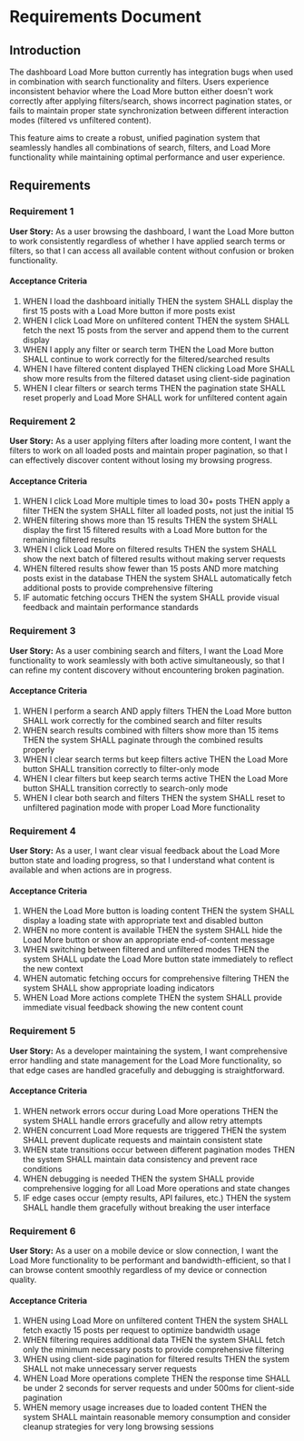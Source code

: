 # Requirements Document

## Introduction

The dashboard Load More button currently has integration bugs when used in combination with search functionality and filters. Users experience inconsistent behavior where the Load More button either doesn't work correctly after applying filters/search, shows incorrect pagination states, or fails to maintain proper state synchronization between different interaction modes (filtered vs unfiltered content).

This feature aims to create a robust, unified pagination system that seamlessly handles all combinations of search, filters, and Load More functionality while maintaining optimal performance and user experience.

## Requirements

### Requirement 1

**User Story:** As a user browsing the dashboard, I want the Load More button to work consistently regardless of whether I have applied search terms or filters, so that I can access all available content without confusion or broken functionality.

#### Acceptance Criteria

1. WHEN I load the dashboard initially THEN the system SHALL display the first 15 posts with a Load More button if more posts exist
2. WHEN I click Load More on unfiltered content THEN the system SHALL fetch the next 15 posts from the server and append them to the current display
3. WHEN I apply any filter or search term THEN the Load More button SHALL continue to work correctly for the filtered/searched results
4. WHEN I have filtered content displayed THEN clicking Load More SHALL show more results from the filtered dataset using client-side pagination
5. WHEN I clear filters or search terms THEN the pagination state SHALL reset properly and Load More SHALL work for unfiltered content again

### Requirement 2

**User Story:** As a user applying filters after loading more content, I want the filters to work on all loaded posts and maintain proper pagination, so that I can effectively discover content without losing my browsing progress.

#### Acceptance Criteria

1. WHEN I click Load More multiple times to load 30+ posts THEN apply a filter THEN the system SHALL filter all loaded posts, not just the initial 15
2. WHEN filtering shows more than 15 results THEN the system SHALL display the first 15 filtered results with a Load More button for the remaining filtered results
3. WHEN I click Load More on filtered results THEN the system SHALL show the next batch of filtered results without making server requests
4. WHEN filtered results show fewer than 15 posts AND more matching posts exist in the database THEN the system SHALL automatically fetch additional posts to provide comprehensive filtering
5. IF automatic fetching occurs THEN the system SHALL provide visual feedback and maintain performance standards

### Requirement 3

**User Story:** As a user combining search and filters, I want the Load More functionality to work seamlessly with both active simultaneously, so that I can refine my content discovery without encountering broken pagination.

#### Acceptance Criteria

1. WHEN I perform a search AND apply filters THEN the Load More button SHALL work correctly for the combined search and filter results
2. WHEN search results combined with filters show more than 15 items THEN the system SHALL paginate through the combined results properly
3. WHEN I clear search terms but keep filters active THEN the Load More button SHALL transition correctly to filter-only mode
4. WHEN I clear filters but keep search terms active THEN the Load More button SHALL transition correctly to search-only mode
5. WHEN I clear both search and filters THEN the system SHALL reset to unfiltered pagination mode with proper Load More functionality

### Requirement 4

**User Story:** As a user, I want clear visual feedback about the Load More button state and loading progress, so that I understand what content is available and when actions are in progress.

#### Acceptance Criteria

1. WHEN the Load More button is loading content THEN the system SHALL display a loading state with appropriate text and disabled button
2. WHEN no more content is available THEN the system SHALL hide the Load More button or show an appropriate end-of-content message
3. WHEN switching between filtered and unfiltered modes THEN the system SHALL update the Load More button state immediately to reflect the new context
4. WHEN automatic fetching occurs for comprehensive filtering THEN the system SHALL show appropriate loading indicators
5. WHEN Load More actions complete THEN the system SHALL provide immediate visual feedback showing the new content count

### Requirement 5

**User Story:** As a developer maintaining the system, I want comprehensive error handling and state management for the Load More functionality, so that edge cases are handled gracefully and debugging is straightforward.

#### Acceptance Criteria

1. WHEN network errors occur during Load More operations THEN the system SHALL handle errors gracefully and allow retry attempts
2. WHEN concurrent Load More requests are triggered THEN the system SHALL prevent duplicate requests and maintain consistent state
3. WHEN state transitions occur between different pagination modes THEN the system SHALL maintain data consistency and prevent race conditions
4. WHEN debugging is needed THEN the system SHALL provide comprehensive logging for all Load More operations and state changes
5. IF edge cases occur (empty results, API failures, etc.) THEN the system SHALL handle them gracefully without breaking the user interface

### Requirement 6

**User Story:** As a user on a mobile device or slow connection, I want the Load More functionality to be performant and bandwidth-efficient, so that I can browse content smoothly regardless of my device or connection quality.

#### Acceptance Criteria

1. WHEN using Load More on unfiltered content THEN the system SHALL fetch exactly 15 posts per request to optimize bandwidth usage
2. WHEN filtering requires additional data THEN the system SHALL fetch only the minimum necessary posts to provide comprehensive filtering
3. WHEN using client-side pagination for filtered results THEN the system SHALL not make unnecessary server requests
4. WHEN Load More operations complete THEN the response time SHALL be under 2 seconds for server requests and under 500ms for client-side pagination
5. WHEN memory usage increases due to loaded content THEN the system SHALL maintain reasonable memory consumption and consider cleanup strategies for very long browsing sessions